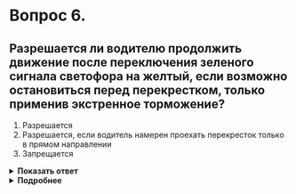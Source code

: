 # Вопрос 6.

## Разрешается ли водителю продолжить движение после переключения зеленого сигнала светофора на желтый, если возможно остановиться перед перекрестком, только применив экстренное торможение?

1. Разрешается
2. Разрешается, если водитель намерен проехать перекресток только в прямом направлении
3. Запрещается

<details>
<summary><b>Показать ответ</b></summary>
Правильный ответ: 1
</details>
<details>
<summary><b>Подробнее</b></summary>
Экстренное (резкое насколько возможно) торможение применяется только для предотвращения дорожно-транспортного происшествия (ДТП). Поэтому правила разрешают движение «под жёлтый» сигнал светофора в том случае, если остановка потребовала бы от Вас экстренного торможения.
(Пункты 6.2, 6.14, 10.5 ПДД)
</details>